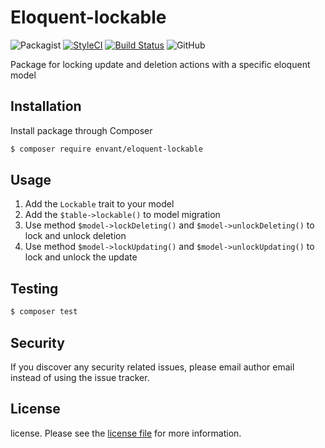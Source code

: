 # Eloquent-lockable

![Packagist](https://img.shields.io/packagist/dt/envant/eloquent-lockable)
[![StyleCI](https://styleci.io/repos/216244512/shield?style=flat)](https://styleci.io/repos/216244512)
[![Build Status](https://travis-ci.org/envant/eloquent-lockable.svg?branch=master)](https://travis-ci.org/envant/eloquent-lockable)
![GitHub](https://img.shields.io/github/license/envant/eloquent-lockable)

Package for locking update and deletion actions with a specific eloquent model

## Installation

Install package through Composer

``` bash
$ composer require envant/eloquent-lockable
```

## Usage

1. Add the `Lockable` trait to your model
2. Add the `$table->lockable()` to model migration
3. Use method `$model->lockDeleting()` and `$model->unlockDeleting()` to lock and unlock deletion
3. Use method `$model->lockUpdating()` and `$model->unlockUpdating()` to lock and unlock the update

## Testing

``` bash
$ composer test
```
## Security

If you discover any security related issues, please email author email instead of using the issue tracker.

## License

license. Please see the [license file](LICENSE) for more information.
